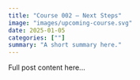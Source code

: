 ```yaml
---
title: "Course 002 — Next Steps"
image: "images/upcoming-course.svg"
date: 2025-01-05
categories: [""]
summary: "A short summary here."
---
```


Full post content here...
